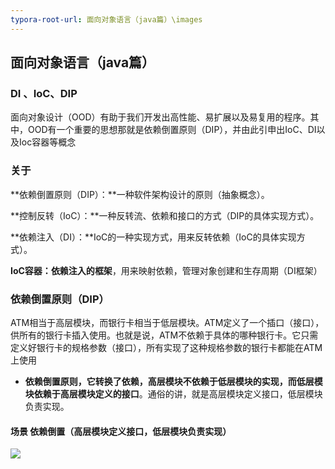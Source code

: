```yaml
---
typora-root-url: 面向对象语言（java篇）\images
---
```


## 									面向对象语言（java篇）

### DI 、IoC、DIP 

面向对象设计（OOD）有助于我们开发出高性能、易扩展以及易复用的程序。其中，OOD有一个重要的思想那就是依赖倒置原则（DIP），并由此引申出IoC、DI以及Ioc容器等概念



### 关于

**依赖倒置原则（DIP）：**一种软件架构设计的原则（抽象概念）。

**控制反转（IoC）：**一种反转流、依赖和接口的方式（DIP的具体实现方式）。

**依赖注入（DI）：**IoC的一种实现方式，用来反转依赖（IoC的具体实现方式）。

**IoC容器：**依赖注入的**框架**，用来映射依赖，管理对象创建和生存周期（DI框架）



### 依赖倒置原则（DIP）

ATM相当于高层模块，而银行卡相当于低层模块。ATM定义了一个插口（接口），供所有的银行卡插入使用。也就是说，ATM不依赖于具体的哪种银行卡。它只需定义好银行卡的规格参数（接口），所有实现了这种规格参数的银行卡都能在ATM上使用

- **依赖倒置原则，它转换了依赖，高层模块不依赖于低层模块的实现，而低层模块依赖于高层模块定义的接口**。通俗的讲，就是高层模块定义接口，低层模块负责实现。

  

#### **场景 依赖倒置（高层模块定义接口，低层模块负责实现）**

![](/QQ拼音截图20190804094803.png)















